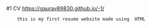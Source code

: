 #1
   CV
        https://gaurav89830.github.io/-1/
        
        
        this is my first resume website made using  HTML
         
       
